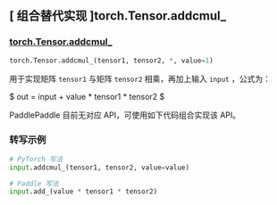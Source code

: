 ## [ 组合替代实现 ]torch.Tensor.addcmul_

### [torch.Tensor.addcmul_](https://pytorch.org/docs/stable/generated/torch.Tensor.addcmul_.html#torch-tensor-addcmul)
```python
torch.Tensor.addcmul_(tensor1, tensor2, *, value=1)
```

用于实现矩阵 `tensor1` 与矩阵 `tensor2` 相乘，再加上输入 `input` ，公式为：

$ out =  input + value *  tensor1 * tensor2 $

PaddlePaddle 目前无对应 API，可使用如下代码组合实现该 API。

###  转写示例

```python
# PyTorch 写法
input.addcmul_(tensor1, tensor2, value=value)

# Paddle 写法
input.add_(value * tensor1 * tensor2)
```
